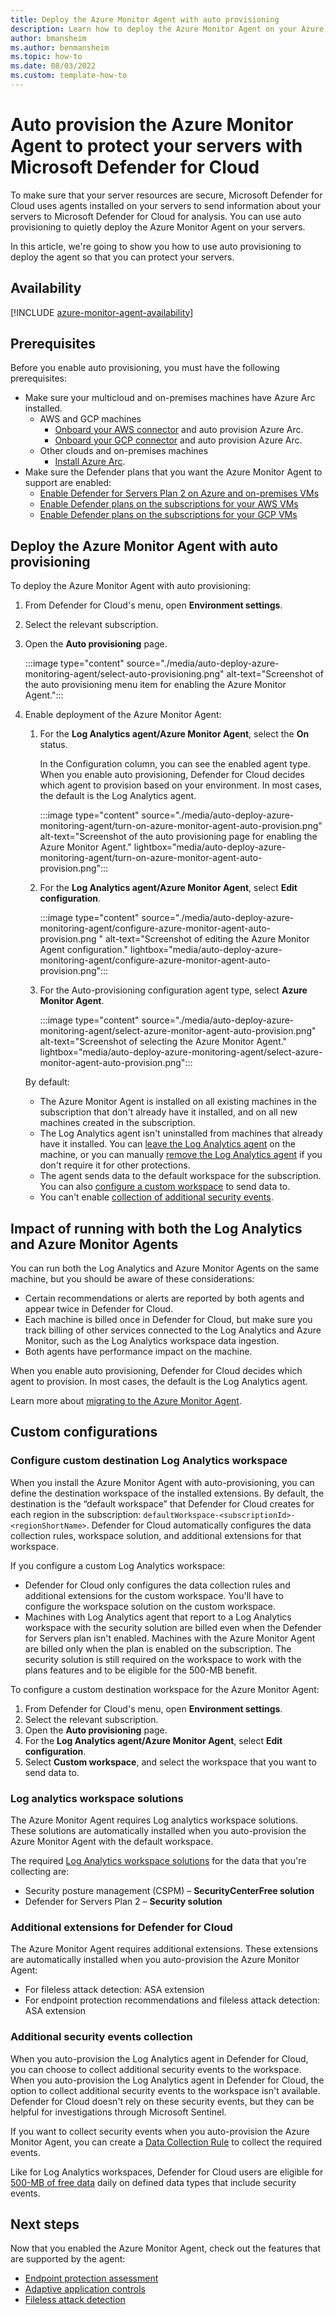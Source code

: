 ```yaml
---
title: Deploy the Azure Monitor Agent with auto provisioning
description: Learn how to deploy the Azure Monitor Agent on your Azure, multicloud, and on-premises servers with auto provisioning to support Microsoft Defender for Cloud protections.
author: bmansheim
ms.author: benmansheim
ms.topic: how-to
ms.date: 08/03/2022
ms.custom: template-how-to
---
```


# Auto provision the Azure Monitor Agent to protect your servers with Microsoft Defender for Cloud

To make sure that your server resources are secure, Microsoft Defender for Cloud uses agents installed on your servers to send information about your servers to Microsoft Defender for Cloud for analysis. You can use auto provisioning to quietly deploy the Azure Monitor Agent on your servers.

In this article, we're going to show you how to use auto provisioning to deploy the agent so that you can protect your servers.

## Availability

[!INCLUDE [azure-monitor-agent-availability](includes/azure-monitor-agent-availability.md)]

## Prerequisites

Before you enable auto provisioning, you must have the following prerequisites:

- Make sure your multicloud and on-premises machines have Azure Arc installed.
  - AWS and GCP machines
    - [Onboard your AWS connector](quickstart-onboard-aws.md) and auto provision Azure Arc.
    - [Onboard your GCP connector](quickstart-onboard-gcp.md) and auto provision Azure Arc.
  - Other clouds and on-premises machines
    - [Install Azure Arc](/azure/azure-arc/servers/learn/quick-enable-hybrid-vm.md).
- Make sure the Defender plans that you want the Azure Monitor Agent to support are enabled:
  - [Enable Defender for Servers Plan 2 on Azure and on-premises VMs](enable-enhanced-security.md)
  - [Enable Defender plans on the subscriptions for your AWS VMs](quickstart-onboard-aws.md)
  - [Enable Defender plans on the subscriptions for your GCP VMs](quickstart-onboard-gcp.md)

## Deploy the Azure Monitor Agent with auto provisioning

To deploy the Azure Monitor Agent with auto provisioning:

1. From Defender for Cloud's menu, open **Environment settings**.
1. Select the relevant subscription.
1. Open the **Auto provisioning** page.

    :::image type="content" source="./media/auto-deploy-azure-monitoring-agent/select-auto-provisioning.png" alt-text="Screenshot of the auto provisioning menu item for enabling the Azure Monitor Agent.":::

1. Enable deployment of the Azure Monitor Agent:

    1. For the **Log Analytics agent/Azure Monitor Agent**, select the **On** status.

        In the Configuration column, you can see the enabled agent type. When you enable auto provisioning, Defender for Cloud decides which agent to provision based on your environment. In most cases, the default is the Log Analytics agent.

        :::image type="content" source="./media/auto-deploy-azure-monitoring-agent/turn-on-azure-monitor-agent-auto-provision.png" alt-text="Screenshot of the auto provisioning page for enabling the Azure Monitor Agent." lightbox="media/auto-deploy-azure-monitoring-agent/turn-on-azure-monitor-agent-auto-provision.png":::

    1. For the **Log Analytics agent/Azure Monitor Agent**, select **Edit configuration**.

        :::image type="content" source="./media/auto-deploy-azure-monitoring-agent/configure-azure-monitor-agent-auto-provision.png " alt-text="Screenshot of editing the Azure Monitor Agent configuration." lightbox="media/auto-deploy-azure-monitoring-agent/configure-azure-monitor-agent-auto-provision.png":::

    1. For the Auto-provisioning configuration agent type, select **Azure Monitor Agent**.

        :::image type="content" source="./media/auto-deploy-azure-monitoring-agent/select-azure-monitor-agent-auto-provision.png" alt-text="Screenshot of selecting the Azure Monitor Agent." lightbox="media/auto-deploy-azure-monitoring-agent/select-azure-monitor-agent-auto-provision.png":::

    By default:

    - The Azure Monitor Agent is installed on all existing machines in the subscription that don't already have it installed, and on all new machines created in the subscription.
    - The Log Analytics agent isn't uninstalled from machines that already have it installed. You can [leave the Log Analytics agent](#impact-of-running-with-both-the-log-analytics-and-azure-monitor-agents) on the machine, or you can manually [remove the Log Analytics agent](/azure/azure-monitor/agents/azure-monitor-agent-migration.md) if you don't require it for other protections.
    - The agent sends data to the default workspace for the subscription. You can also [configure a custom workspace](#configure-custom-destination-log-analytics-workspace) to send data to.
    - You can't enable [collection of additional security events](#additional-security-events-collection).

## Impact of running with both the Log Analytics and Azure Monitor Agents

You can run both the Log Analytics and Azure Monitor Agents on the same machine, but you should be aware of these considerations:

- Certain recommendations or alerts are reported by both agents and appear twice in Defender for Cloud.
- Each machine is billed once in Defender for Cloud, but make sure you track billing of other services connected to the Log Analytics and Azure Monitor, such as the Log Analytics workspace data ingestion.
- Both agents have performance impact on the machine.

When you enable auto provisioning, Defender for Cloud decides which agent to provision. In most cases, the default is the Log Analytics agent.

Learn more about [migrating to the Azure Monitor Agent](/azure/azure-monitor/agents/azure-monitor-agent-migration.md).

## Custom configurations

### Configure custom destination Log Analytics workspace

When you install the Azure Monitor Agent with auto-provisioning, you can define the destination workspace of the installed extensions. By default, the destination is the “default workspace” that Defender for Cloud creates for each region in the subscription: `defaultWorkspace-<subscriptionId>-<regionShortName>`. Defender for Cloud automatically configures the data collection rules, workspace solution, and additional extensions for that workspace.

If you configure a custom Log Analytics workspace:

- Defender for Cloud only configures the data collection rules and additional extensions for the custom workspace. You'll have to configure the workspace solution on the custom workspace.
- Machines with Log Analytics agent that report to a Log Analytics workspace with the security solution are billed even when the Defender for Servers plan isn't enabled. Machines with the Azure Monitor Agent are billed only when the plan is enabled on the subscription. The security solution is still required on the workspace to work with the plans features and to be eligible for the 500-MB benefit.

To configure a custom destination workspace for the Azure Monitor Agent:

1. From Defender for Cloud's menu, open **Environment settings**.
1. Select the relevant subscription.
1. Open the **Auto provisioning** page.
1. For the **Log Analytics agent/Azure Monitor Agent**, select **Edit configuration**.
1. Select **Custom workspace**, and select the workspace that you want to send data to.

### Log analytics workspace solutions

The Azure Monitor Agent requires Log analytics workspace solutions. These solutions are automatically installed when you auto-provision the Azure Monitor Agent with the default workspace. 

The required [Log Analytics workspace solutions](/azure/azure-monitor/insights/solutions.md) for the data that you're collecting are:

  - Security posture management (CSPM) – **SecurityCenterFree solution**
  - Defender for Servers Plan 2 – **Security solution**

### Additional extensions for Defender for Cloud

The Azure Monitor Agent requires additional extensions. These extensions are automatically installed when you auto-provision the Azure Monitor Agent:

- For fileless attack detection: ASA extension
- For endpoint protection recommendations and fileless attack detection: ASA extension

### Additional security events collection

When you auto-provision the Log Analytics agent in Defender for Cloud, you can choose to collect additional security events to the workspace. When you auto-provision the Log Analytics agent in Defender for Cloud, the option to collect additional security events to the workspace isn't available. Defender for Cloud doesn't rely on these security events, but they can be helpful for investigations through Microsoft Sentinel.

If you want to collect security events when you auto-provision the Azure Monitor Agent, you can create a [Data Collection Rule](/azure-monitor/essentials/data-collection-rule-overview.md) to collect the required events.

Like for Log Analytics workspaces, Defender for Cloud users are eligible for [500-MB of free data](enhanced-security-features-overview.md#faq---pricing-and-billing) daily on defined data types that include security events.

## Next steps

Now that you enabled the Azure Monitor Agent, check out the features that are supported by the agent:

- [Endpoint protection assessment](endpoint-protection-recommendations-technical.md)
- [Adaptive application controls](adaptive-application-controls.md)
- [Fileless attack detection](defender-for-servers-introduction.md#plan-features)
